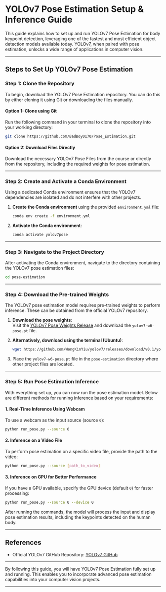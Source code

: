 
# YOLOv7 Pose Estimation Setup & Inference Guide

This guide explains how to set up and run YOLOv7 Pose Estimation for body keypoint detection, leveraging one of the fastest and most efficient object detection models available today. YOLOv7, when paired with pose estimation, unlocks a wide range of applications in computer vision.

---

## Steps to Set Up YOLOv7 Pose Estimation

### **Step 1: Clone the Repository**

To begin, download the YOLOv7 Pose Estimation repository. You can do this by either cloning it using Git or downloading the files manually.

#### **Option 1: Clone using Git**

Run the following command in your terminal to clone the repository into your working directory:

```bash
git clone https://github.com/BadBoy0170/Pose_Estimation.git
```

#### **Option 2: Download Files Directly**

Download the necessary YOLOv7 Pose Files from the course or directly from the repository, including the required weights for pose estimation.

---

### **Step 2: Create and Activate a Conda Environment**

Using a dedicated Conda environment ensures that the YOLOv7 dependencies are isolated and do not interfere with other projects.

1. **Create the Conda environment** using the provided `environment.yml` file:
   ```bash
   conda env create -f environment.yml
   ```

2. **Activate the Conda environment**:
   ```bash
   conda activate yolov7pose
   ```

---

### **Step 3: Navigate to the Project Directory**

After activating the Conda environment, navigate to the directory containing the YOLOv7 pose estimation files:

```bash
cd pose-estimation
```

---

### **Step 4: Download the Pre-trained Weights**

The YOLOv7 pose estimation model requires pre-trained weights to perform inference. These can be obtained from the official YOLOv7 repository.

1. **Download the pose weights**:  
   Visit the [YOLOv7 Pose Weights Release](https://github.com/WongKinYiu/yolov7/releases/download/v0.1/yolov7-w6-pose.pt) and download the `yolov7-w6-pose.pt` file.

2. **Alternatively, download using the terminal (Ubuntu)**:
   ```bash
   wget https://github.com/WongKinYiu/yolov7/releases/download/v0.1/yolov7-w6-pose.pt
   ```

3. Place the `yolov7-w6-pose.pt` file in the `pose-estimation` directory where other project files are located.

---

### **Step 5: Run Pose Estimation Inference**

With everything set up, you can now run the pose estimation model. Below are different methods for running inference based on your requirements:

#### **1. Real-Time Inference Using Webcam**

To use a webcam as the input source (source `0`):
```bash
python run_pose.py --source 0
```

#### **2. Inference on a Video File**

To perform pose estimation on a specific video file, provide the path to the video:
```bash
python run_pose.py --source [path_to_video]
```

#### **3. Inference on GPU for Better Performance**

If you have a GPU available, specify the GPU device (default `0`) for faster processing:
```bash
python run_pose.py --source 0 --device 0
```

After running the commands, the model will process the input and display pose estimation results, including the keypoints detected on the human body.

---

## References

- Official YOLOv7 GitHub Repository: [YOLOv7 GitHub](https://github.com/WongKinYiu/yolov7)

---

By following this guide, you will have YOLOv7 Pose Estimation fully set up and running. This enables you to incorporate advanced pose estimation capabilities into your computer vision projects.

---

